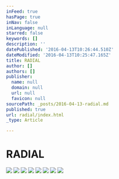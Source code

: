 ```yaml
---
inFeed: true
hasPage: true
inNav: false
inLanguage: null
starred: false
keywords: []
description: ''
datePublished: '2016-04-13T10:26:44.510Z'
dateModified: '2016-04-13T10:25:47.165Z'
title: RADIAL
author: []
authors: []
publisher:
  name: null
  domain: null
  url: null
  favicon: null
sourcePath: _posts/2016-04-13-radial.md
published: true
url: radial/index.html
_type: Article

---
```

# RADIAL
![](https://the-grid-user-content.s3-us-west-2.amazonaws.com/61eb13f1-0244-4662-bfcd-5a91394d5593.jpg)
![](https://the-grid-user-content.s3-us-west-2.amazonaws.com/08d079d5-9814-4960-93f0-d2003b11a53b.jpg)
![](https://the-grid-user-content.s3-us-west-2.amazonaws.com/f51f1dfb-40f9-4423-af6a-62c7b3cf033e.jpg)
![](https://the-grid-user-content.s3-us-west-2.amazonaws.com/69699a4c-318a-4f63-a5bf-0dbeb784cd7f.jpg)
![](https://the-grid-user-content.s3-us-west-2.amazonaws.com/ec493fc1-aeae-4f26-ad9d-3ecd22d1ce59.jpg)
![](https://the-grid-user-content.s3-us-west-2.amazonaws.com/509e0ff6-f86c-4236-a2af-6073b33ecca0.jpg)
![](https://the-grid-user-content.s3-us-west-2.amazonaws.com/fd6faf93-a15a-4417-bbbd-73e3b160264e.jpg)
![](https://the-grid-user-content.s3-us-west-2.amazonaws.com/0ea16585-ad72-4a2a-9b8e-6324a41d856b.jpg)